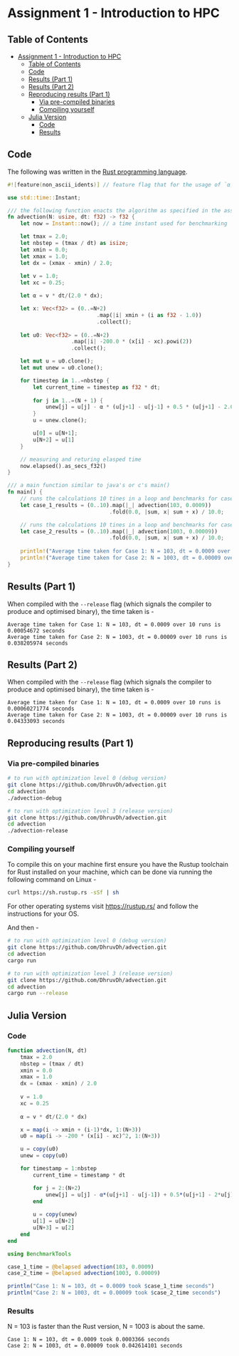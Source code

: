 # Assignment 1 - Introduction to HPC

## Table of Contents

- [Assignment 1 - Introduction to HPC](#assignment-1---introduction-to-hpc)
  - [Table of Contents](#table-of-contents)
  - [Code](#code)
  - [Results (Part 1)](#results-part-1)
  - [Results (Part 2)](#results-part-2)
  - [Reproducing results (Part 1)](#reproducing-results-part-1)
    - [Via pre-compiled binaries](#via-pre-compiled-binaries)
    - [Compiling yourself](#compiling-yourself)
  - [Julia Version](#julia-version)
    - [Code](#code-1)
    - [Results](#results)

## Code

The following was written in the [Rust programming language](https://www.rust-lang.org/).

```rust
#![feature(non_ascii_idents)] // feature flag that for the usage of `α` as a variable name

use std::time::Instant;

/// the following function enacts the algorithm as specified in the assignment
fn advection(N: usize, dt: f32) -> f32 {
    let now = Instant::now(); // a time instant used for benchmarking

    let tmax = 2.0;
    let nbstep = (tmax / dt) as isize;
    let xmin = 0.0;
    let xmax = 1.0;
    let dx = (xmax - xmin) / 2.0;
    
    let v = 1.0;
    let xc = 0.25;

    let α = v * dt/(2.0 * dx);

    let x: Vec<f32> = (0..=N+2)
                            .map(|i| xmin + (i as f32 - 1.0))
                            .collect();
    
    let u0: Vec<f32> = (0..=N+2)
                    .map(|i| -200.0 * (x[i] - xc).powi(2))
                    .collect();

    let mut u = u0.clone();
    let mut unew = u0.clone();

    for timestep in 1..=nbstep {
        let current_time = timestep as f32 * dt;
        
        for j in 1..=(N + 1) {
            unew[j] = u[j] - α * (u[j+1] - u[j-1] + 0.5 * (u[j+1] - 2.0*u[j] + u[j-1]))
        }
        u = unew.clone();

        u[0] = u[N+1];
        u[N+2] = u[1]
    }

    // measuring and returing elasped time
    now.elapsed().as_secs_f32()
}

/// a main function similar to java's or c's main()
fn main() {
    // runs the calculations 10 tines in a loop and benchmarks for case 1
    let case_1_results = (0..10).map(|_| advection(103, 0.0009))
                                .fold(0.0, |sum, x| sum + x) / 10.0; 

    // runs the calculations 10 tines in a loop and benchmarks for case 2
    let case_2_results = (0..10).map(|_| advection(1003, 0.00009))
                                .fold(0.0, |sum, x| sum + x) / 10.0; 
        
    println!("Average time taken for Case 1: N = 103, dt = 0.0009 over 10 runs is {} seconds", case_1_results);
    println!("Average time taken for Case 2: N = 1003, dt = 0.00009 over 10 runs is {} seconds", case_2_results);
}
```

## Results (Part 1)

When compiled with the `--release` flag (which signals the compiler to produce and optimised binary), the time taken is -

```
Average time taken for Case 1: N = 103, dt = 0.0009 over 10 runs is 0.00054672 seconds
Average time taken for Case 2: N = 1003, dt = 0.00009 over 10 runs is 0.038205974 seconds
```

## Results (Part 2)

When compiled with the `--release` flag (which signals the compiler to produce and optimised binary), the time taken is -

```
Average time taken for Case 1: N = 103, dt = 0.0009 over 10 runs is 0.00060271774 seconds
Average time taken for Case 2: N = 1003, dt = 0.00009 over 10 runs is 0.04333093 seconds
```

## Reproducing results (Part 1)

### Via pre-compiled binaries

```sh
# to run with optimization level 0 (debug version)
git clone https://github.com/DhruvDh/advection.git
cd advection
./advection-debug

# to run with optimization level 3 (release version)
git clone https://github.com/DhruvDh/advection.git
cd advection
./advection-release
```

### Compiling yourself

To compile this on your machine first ensure you have the Rustup toolchain for Rust installed on your machine, which can be done via running the following command on Linux -

```sh
curl https://sh.rustup.rs -sSf | sh
```

For other operating systems visit https://rustup.rs/ and follow the instructions for your OS.

And then -

```sh
# to run with optimization level 0 (debug version)
git clone https://github.com/DhruvDh/advection.git
cd advection
cargo run

# to run with optimization level 3 (release version)
git clone https://github.com/DhruvDh/advection.git
cd advection
cargo run --release
```

## Julia Version

### Code

```jl
function advection(N, dt)
    tmax = 2.0
    nbstep = (tmax / dt)
    xmin = 0.0
    xmax = 1.0
    dx = (xmax - xmin) / 2.0
        
    v = 1.0
    xc = 0.25
    
    α = v * dt/(2.0 * dx)

    x = map(i -> xmin + (i-1)*dx, 1:(N+3))
    u0 = map(i -> -200 * (x[i] - xc)^2, 1:(N+3))

    u = copy(u0)
    unew = copy(u0)

    for timestamp = 1:nbstep
        current_time = timestamp * dt

        for j = 2:(N+2)
            unew[j] = u[j] - α*(u[j+1] - u[j-1]) + 0.5*(u[j+1] - 2*u[j] + u[j-1])
        end
        
        u = copy(unew)
        u[1] = u[N+2]
        u[N+3] = u[2]
    end
end

using BenchmarkTools

case_1_time = @belapsed advection(103, 0.0009)
case_2_time = @belapsed advection(1003, 0.00009)

println("Case 1: N = 103, dt = 0.0009 took $case_1_time seconds")
println("Case 2: N = 1003, dt = 0.00009 took $case_2_time seconds")
```

### Results

N = 103 is faster than the Rust version, N = 1003 is about the same.

```
Case 1: N = 103, dt = 0.0009 took 0.0003366 seconds
Case 2: N = 1003, dt = 0.00009 took 0.042614101 seconds
```